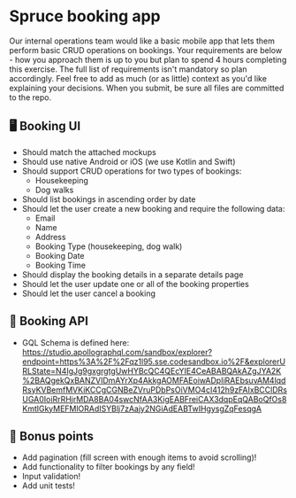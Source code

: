 # Spruce booking app

Our internal operations team would like a basic mobile app that lets them perform basic CRUD operations on bookings. Your requirements are below - how you approach them is up to you but plan to spend 4 hours completing this exercise. The full list of requirements isn't mandatory so plan accordingly. Feel free to add as much (or as little) context as you'd like explaining your decisions. When you submit, be sure all files are committed to the repo.

## 🖥 Booking UI
* Should match the attached mockups
* Should use native Android or iOS (we use Kotlin and Swift)
* Should support CRUD operations for two types of bookings:
    * Housekeeping
    * Dog walks
* Should list bookings in ascending order by date
* Should let the user create a new booking and require the following data:
    * Email
    * Name
    * Address
    * Booking Type (housekeeping, dog walk)
    * Booking Date
    * Booking Time
* Should display the booking details in a separate details page
* Should let the user update one or all of the booking properties
* Should let the user cancel a booking

## 🧰 Booking API
* GQL Schema is defined here: https://studio.apollographql.com/sandbox/explorer?endpoint=https%3A%2F%2Fqz1l95.sse.codesandbox.io%2F&explorerURLState=N4IgJg9gxgrgtgUwHYBcQC4QEcYIE4CeABABQAkAZgJYA2K%2BAQgekQxBANZVIDmAYrXp4AkkgAOMFAEoiwADpIiRAEbsuvAM4lqdRsyKVBemfMVKiKCCgCGNBeZVruPDbPsOiVMO4cI412h9zFAIxBCClDRsUGA0IoiRrRHjrMDA8BA04swcNfAA3KigEABFreiCAX3dqpEqQABoQfOs8KmtlGkyMEFMlORAdISYBlj7zAajy2NGiAdEABTwIHgysgZqFesqgA

## 💯 Bonus points
* Add pagination (fill screen with enough items to avoid scrolling)!
* Add functionality to filter bookings by any field!
* Input validation!
* Add unit tests!
